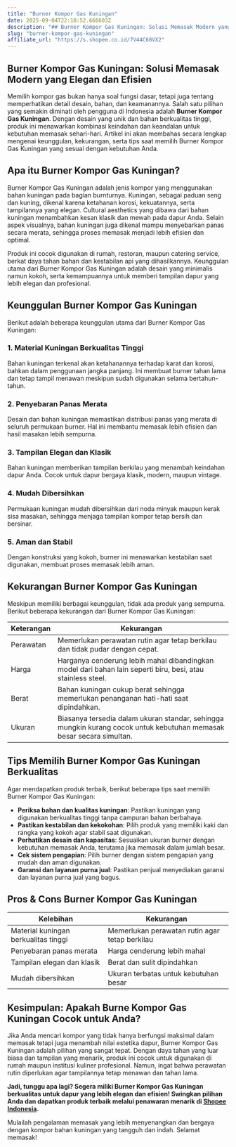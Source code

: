 ```yaml
---
title: "Burner Kompor Gas Kuningan"
date: 2025-09-04T22:10:52.666603Z
description: "## Burner Kompor Gas Kuningan: Solusi Memasak Modern yang Elegan dan Efisien..."
slug: "burner-kompor-gas-kuningan"
affiliate_url: "https://s.shopee.co.id/7V44C68VX2"
---
```

## Burner Kompor Gas Kuningan: Solusi Memasak Modern yang Elegan dan Efisien

Memilih kompor gas bukan hanya soal fungsi dasar, tetapi juga tentang memperhatikan detail desain, bahan, dan keamanannya. Salah satu pilihan yang semakin diminati oleh pengguna di Indonesia adalah **Burner Kompor Gas Kuningan**. Dengan desain yang unik dan bahan berkualitas tinggi, produk ini menawarkan kombinasi keindahan dan keandalan untuk kebutuhan memasak sehari-hari. Artikel ini akan membahas secara lengkap mengenai keunggulan, kekurangan, serta tips saat memilih Burner Kompor Gas Kuningan yang sesuai dengan kebutuhan Anda.

## Apa itu Burner Kompor Gas Kuningan?

Burner Kompor Gas Kuningan adalah jenis kompor yang menggunakan bahan kuningan pada bagian burnturnya. Kuningan, sebagai paduan seng dan kuning, dikenal karena ketahanan korosi, kekuatannya, serta tampilannya yang elegan. Cultural aesthetics yang dibawa dari bahan kuningan menambahkan kesan klasik dan mewah pada dapur Anda. Selain aspek visualnya, bahan kuningan juga dikenal mampu menyebarkan panas secara merata, sehingga proses memasak menjadi lebih efisien dan optimal.

Produk ini cocok digunakan di rumah, restoran, maupun catering service, berkat daya tahan bahan dan kestabilan api yang dihasilkannya. Keunggulan utama dari Burner Kompor Gas Kuningan adalah desain yang minimalis namun kokoh, serta kemampuannya untuk memberi tampilan dapur yang lebih elegan dan profesional.

## Keunggulan Burner Kompor Gas Kuningan

Berikut adalah beberapa keunggulan utama dari Burner Kompor Gas Kuningan:

### 1. Material Kuningan Berkualitas Tinggi
Bahan kuningan terkenal akan ketahanannya terhadap karat dan korosi, bahkan dalam penggunaan jangka panjang. Ini membuat burner tahan lama dan tetap tampil menawan meskipun sudah digunakan selama bertahun-tahun.

### 2. Penyebaran Panas Merata
Desain dan bahan kuningan memastikan distribusi panas yang merata di seluruh permukaan burner. Hal ini membantu memasak lebih efisien dan hasil masakan lebih sempurna.

### 3. Tampilan Elegan dan Klasik
Bahan kuningan memberikan tampilan berkilau yang menambah keindahan dapur Anda. Cocok untuk dapur bergaya klasik, modern, maupun vintage.

### 4. Mudah Dibersihkan
Permukaan kuningan mudah dibersihkan dari noda minyak maupun kerak sisa masakan, sehingga menjaga tampilan kompor tetap bersih dan bersinar.

### 5. Aman dan Stabil
Dengan konstruksi yang kokoh, burner ini menawarkan kestabilan saat digunakan, membuat proses memasak lebih aman.

## Kekurangan Burner Kompor Gas Kuningan

Meskipun memiliki berbagai keunggulan, tidak ada produk yang sempurna. Berikut beberapa kekurangan dari Burner Kompor Gas Kuningan:

| Keterangan | Kekurangan |
|--------------|--------------|
| Perawatan | Memerlukan perawatan rutin agar tetap berkilau dan tidak pudar dengan cepat. |
| Harga | Harganya cenderung lebih mahal dibandingkan model dari bahan lain seperti biru, besi, atau stainless steel. |
| Berat | Bahan kuningan cukup berat sehingga memerlukan penanganan hati-hati saat dipindahkan. |
| Ukuran | Biasanya tersedia dalam ukuran standar, sehingga mungkin kurang cocok untuk kebutuhan memasak besar secara simultan. |

## Tips Memilih Burner Kompor Gas Kuningan Berkualitas

Agar mendapatkan produk terbaik, berikut beberapa tips saat memilih Burner Kompor Gas Kuningan:

- **Periksa bahan dan kualitas kuningan**: Pastikan kuningan yang digunakan berkualitas tinggi tanpa campuran bahan berbahaya.
- **Pastikan kestabilan dan kekokohan**: Pilih produk yang memiliki kaki dan rangka yang kokoh agar stabil saat digunakan.
- **Perhatikan desain dan kapasitas**: Sesuaikan ukuran burner dengan kebutuhan memasak Anda, terutama jika memasak dalam jumlah besar.
- **Cek sistem pengapian**: Pilih burner dengan sistem pengapian yang mudah dan aman digunakan.
- **Garansi dan layanan purna jual**: Pastikan penjual menyediakan garansi dan layanan purna jual yang bagus.

## Pros & Cons Burner Kompor Gas Kuningan

| Kelebihan | Kekurangan |
|------------|------------|
| Material kuningan berkualitas tinggi | Memerlukan perawatan rutin agar tetap berkilau |
| Penyebaran panas merata | Harga cenderung lebih mahal |
| Tampilan elegan dan klasik | Berat dan sulit dipindahkan |
| Mudah dibersihkan | Ukuran terbatas untuk kebutuhan besar |

## Kesimpulan: Apakah Burne Kompor Gas Kuningan Cocok untuk Anda?

Jika Anda mencari kompor yang tidak hanya berfungsi maksimal dalam memasak tetapi juga menambah nilai estetika dapur, Burner Kompor Gas Kuningan adalah pilihan yang sangat tepat. Dengan daya tahan yang luar biasa dan tampilan yang menarik, produk ini cocok untuk digunakan di rumah maupun institusi kuliner profesional. Namun, ingat bahwa perawatan rutin diperlukan agar tampilannya tetap menawan dan tahan lama.

**Jadi, tunggu apa lagi? Segera miliki Burner Kompor Gas Kuningan berkualitas untuk dapur yang lebih elegan dan efisien! Swingkan pilihan Anda dan dapatkan produk terbaik melalui penawaran menarik di [Shopee Indonesia](https://s.shopee.co.id/7V44C68VX2).** 

Mulailah pengalaman memasak yang lebih menyenangkan dan bergaya dengan kompor bahan kuningan yang tangguh dan indah. Selamat memasak!